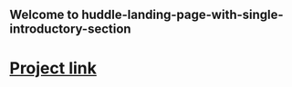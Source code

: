 ## Welcome to huddle-landing-page-with-single-introductory-section
# [Project link](https://marwenlabidi.github.io/huddle-landing-page-with-single-introductory-section/)
